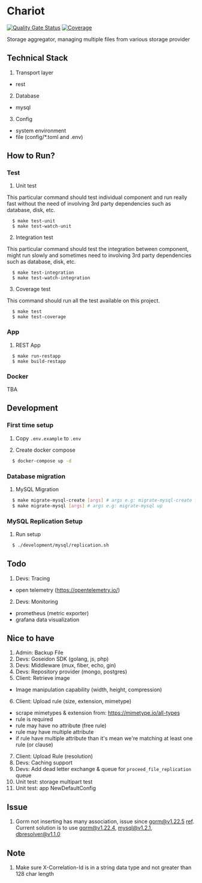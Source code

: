 # Chariot

[![Quality Gate Status](https://sonarcloud.io/api/project_badges/measure?project=go-seidon_chariot&metric=alert_status)](https://sonarcloud.io/summary/new_code?id=go-seidon_chariot)
[![Coverage](https://sonarcloud.io/api/project_badges/measure?project=go-seidon_chariot&metric=coverage)](https://sonarcloud.io/summary/new_code?id=go-seidon_chariot)

Storage aggregator, managing multiple files from various storage provider

## Technical Stack
1. Transport layer
- rest
2. Database
- mysql
3. Config
- system environment
- file (config/*.toml and .env)

## How to Run?
### Test
1. Unit test

This particular command should test individual component and run really fast without the need of involving 3rd party dependencies such as database, disk, etc.

```
  $ make test-unit
  $ make test-watch-unit
```

2. Integration test

This particular command should test the integration between component, might run slowly and sometimes need to involving 3rd party dependencies such as database, disk, etc.

```
  $ make test-integration
  $ make test-watch-integration
```

3. Coverage test

This command should run all the test available on this project.

```
  $ make test
  $ make test-coverage
```

### App
1. REST App

```
  $ make run-restapp
  $ make build-restapp
```

### Docker
TBA

## Development
### First time setup
1. Copy `.env.example` to `.env`

2. Create docker compose
```bash
  $ docker-compose up -d
```

### Database migration
1. MySQL Migration
```bash
  $ make migrate-mysql-create [args] # args e.g: migrate-mysql-create file-table
  $ make migrate-mysql [args] # args e.g: migrate-mysql up
```

### MySQL Replication Setup
1. Run setup
```bash
  $ ./development/mysql/replication.sh
```

## Todo
1. Devs: Tracing
- open telemetry (https://opentelemetry.io/)
2. Devs: Monitoring
- prometheus (metric exporter)
- grafana data visualization

## Nice to have
1. Admin: Backup File
2. Devs: Goseidon SDK (golang, js, php)
3. Devs: Middleware (mux, fiber, echo, gin)
4. Devs: Repository provider (mongo, postgres)
5. Client: Retrieve image
- Image manipulation capability (width, height, compression)
6. Client: Upload rule (size, extension, mimetype)
- scrape mimetypes & extension from: https://mimetype.io/all-types
- rule is required
- rule may have no attribute (free rule)
- rule may have multiple attribute
- if rule have multiple attribute than it's mean we're matching at least one rule (or clause)
7. Client: Upload Rule (resolution)
8. Devs: Caching support
9. Devs: Add dead letter exchange & queue for `proceed_file_replication` queue
10. Unit test: storage multipart test
11. Unit test: app NewDefaultConfig

## Issue
1. Gorm not inserting has many association, issue since gorm@v1.22.5 [ref](https://github.com/go-gorm/gorm/issues/5754). Current solution is to use gorm@v1.22.4, mysql@v1.2.1, dbresolver@v1.1.0

## Note
1. Make sure X-Correlation-Id is in a string data type and not greater than 128 char length

